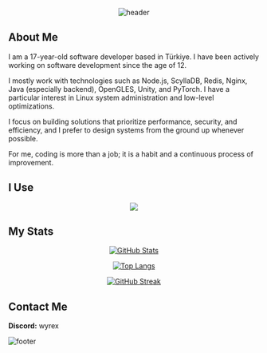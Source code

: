 <div align="center">
  
![header](https://capsule-render.vercel.app/api?type=waving&color=gradient&height=250&section=header&text=Hello!&fontSize=70&animation=fadeIn&fontAlignY=40)

</div>

## About Me

I am a 17-year-old software developer based in Türkiye. I have been actively working on software development since the age of 12.

I mostly work with technologies such as Node.js, ScyllaDB, Redis, Nginx, Java (especially backend), OpenGLES, Unity, and PyTorch. I have a particular interest in Linux system administration and low-level optimizations.

I focus on building solutions that prioritize performance, security, and efficiency, and I prefer to design systems from the ground up whenever possible.

For me, coding is more than a job; it is a habit and a continuous process of improvement.

## I Use

<p align="center">
  <a href="https://skillicons.dev">
    <img src="https://skillicons.dev/icons?i=react,typescript,nodejs,aws,git,github,androidstudio,cs,arch,linux,mongodb,py&perline=6&theme=dark" />
  </a>
</p>

## My Stats

<div align="center">
  
[![GitHub Stats](https://github-readme-stats-sigma-five.vercel.app/api?username=wyrexdev&show_icons=true&count_private=true&include_all_commits=true&bg_color=0d1117,0d1117,1a1b27&title_color=58a6ff&text_color=8b949e&icon_color=58a6ff&border_radius=20&border_color=30363d)](https://github.com/wyrexdev)

</div>

<div align="center">

[![Top Langs](https://github-readme-stats-sigma-five.vercel.app/api/top-langs/?username=wyrexdev&layout=compact&bg_color=0d1117,0d1117,1a1b27&title_color=58a6ff&text_color=8b949e&border_radius=20&border_color=30363d)](https://github.com/wyrexdev)

</div>

<div align="center">
  
[![GitHub Streak](https://streak-stats.demolab.com?user=wyrexdev&theme=github-dark&border_radius=20&border=30363D&ring=58A6FF&fire=58A6FF&currStreakNum=8B949E&sideNums=8B949E&currStreakLabel=58A6FF&sideLabels=58A6FF&dates=8B949E)](https://git.io/streak-stats)

</div>

## Contact Me

**Discord:** wyrex

![footer](https://capsule-render.vercel.app/api?type=waving&color=gradient&height=150&section=footer)

